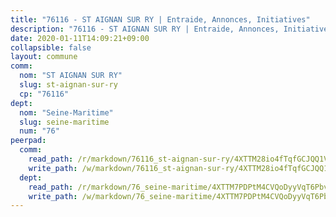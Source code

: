 ```yaml
---
title: "76116 - ST AIGNAN SUR RY | Entraide, Annonces, Initiatives"
description: "76116 - ST AIGNAN SUR RY | Entraide, Annonces, Initiatives"
date: 2020-01-11T14:09:21+09:00
collapsible: false
layout: commune
comm:
  nom: "ST AIGNAN SUR RY"
  slug: st-aignan-sur-ry
  cp: "76116"
dept:
  nom: "Seine-Maritime"
  slug: seine-maritime
  num: "76"
peerpad:
  comm:
    read_path: /r/markdown/76116_st-aignan-sur-ry/4XTTM28io4fTqfGCJQQ1VaCJE9p1AYax8JYxkPiAoyCdW9rxr
    write_path: /w/markdown/76116_st-aignan-sur-ry/4XTTM28io4fTqfGCJQQ1VaCJE9p1AYax8JYxkPiAoyCdW9rxr-K3TgU4gK6SPGPCreRz8S25FS4tcou7GbFgCL2nwNdmPGrNKFduat3C6hdNsZc6mrfGetXrCfWfJgXoueR7ARgZbLQKww2ciNj6vxGto5Ef7TAj9j3GMDwabciZyiCoYtYnX4BiuG
  dept:
    read_path: /r/markdown/76_seine-maritime/4XTTM7PDPtM4CVQoDyyVqT6Pbvj1SVtndpXJdTDsc7xwdMTdt
    write_path: /w/markdown/76_seine-maritime/4XTTM7PDPtM4CVQoDyyVqT6Pbvj1SVtndpXJdTDsc7xwdMTdt-K3TgUmo7Qwp8ZQz8qKFjC8WCY27ypEpX2c8BXeSV9rrPY1zRZn2SrYwkBXF8VnHkcepiXsccFfKHYuT2JNgSMXxLRaUGRu6o5B3BB15nZxEho97cTz3yC4eRTX4hZM1hcyAZrn8r
---
```



